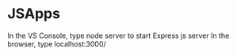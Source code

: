 # JSApps
In the VS Console, type node server to start Express js server
In the browser, type localhost:3000/
